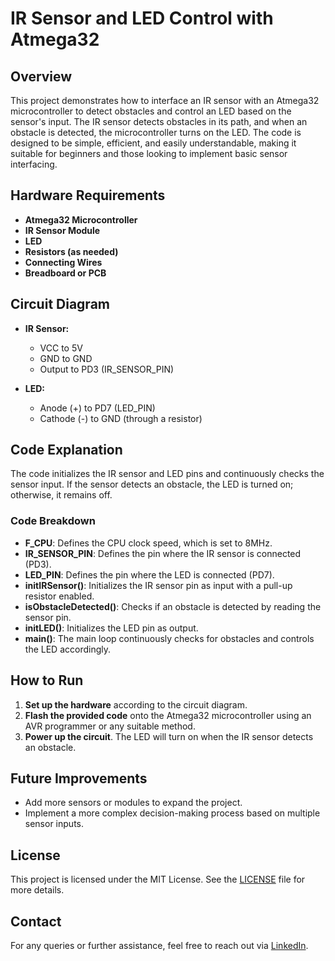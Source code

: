 # IR Sensor and LED Control with Atmega32

## Overview

This project demonstrates how to interface an IR sensor with an Atmega32 microcontroller to detect obstacles and control an LED based on the sensor's input. The IR sensor detects obstacles in its path, and when an obstacle is detected, the microcontroller turns on the LED. The code is designed to be simple, efficient, and easily understandable, making it suitable for beginners and those looking to implement basic sensor interfacing.

## Hardware Requirements

- **Atmega32 Microcontroller**
- **IR Sensor Module**
- **LED**
- **Resistors (as needed)**
- **Connecting Wires**
- **Breadboard or PCB**

## Circuit Diagram

- **IR Sensor:**
  - VCC to 5V
  - GND to GND
  - Output to PD3 (IR_SENSOR_PIN)
  
- **LED:**
  - Anode (+) to PD7 (LED_PIN)
  - Cathode (-) to GND (through a resistor)

## Code Explanation

The code initializes the IR sensor and LED pins and continuously checks the sensor input. If the sensor detects an obstacle, the LED is turned on; otherwise, it remains off.

### Code Breakdown

- **F_CPU**: Defines the CPU clock speed, which is set to 8MHz.
- **IR_SENSOR_PIN**: Defines the pin where the IR sensor is connected (PD3).
- **LED_PIN**: Defines the pin where the LED is connected (PD7).
- **initIRSensor()**: Initializes the IR sensor pin as input with a pull-up resistor enabled.
- **isObstacleDetected()**: Checks if an obstacle is detected by reading the sensor pin.
- **initLED()**: Initializes the LED pin as output.
- **main()**: The main loop continuously checks for obstacles and controls the LED accordingly.

## How to Run

1. **Set up the hardware** according to the circuit diagram.
2. **Flash the provided code** onto the Atmega32 microcontroller using an AVR programmer or any suitable method.
3. **Power up the circuit**. The LED will turn on when the IR sensor detects an obstacle.

## Future Improvements

- Add more sensors or modules to expand the project.
- Implement a more complex decision-making process based on multiple sensor inputs.

## License

This project is licensed under the MIT License. See the [LICENSE](./LICENSE) file for more details.

## Contact

For any queries or further assistance, feel free to reach out via [LinkedIn](https://www.linkedin.com/in/pvnipunlakshitha/).
